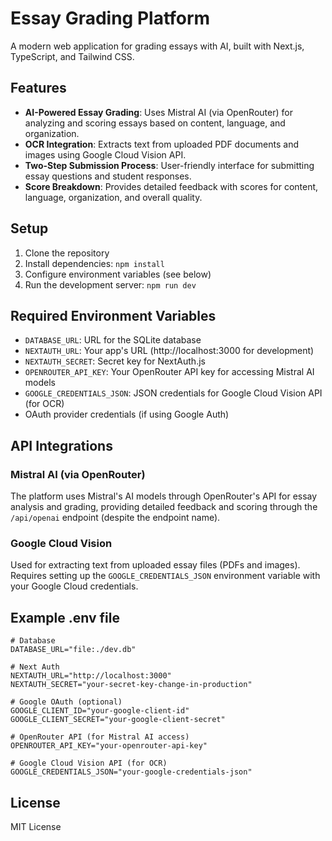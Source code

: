 # Essay Grading Platform

A modern web application for grading essays with AI, built with Next.js, TypeScript, and Tailwind CSS.

## Features

- **AI-Powered Essay Grading**: Uses Mistral AI (via OpenRouter) for analyzing and scoring essays based on content, language, and organization.
- **OCR Integration**: Extracts text from uploaded PDF documents and images using Google Cloud Vision API.
- **Two-Step Submission Process**: User-friendly interface for submitting essay questions and student responses.
- **Score Breakdown**: Provides detailed feedback with scores for content, language, organization, and overall quality.

## Setup

1. Clone the repository
2. Install dependencies: `npm install`
3. Configure environment variables (see below)
4. Run the development server: `npm run dev`

## Required Environment Variables

- `DATABASE_URL`: URL for the SQLite database
- `NEXTAUTH_URL`: Your app's URL (http://localhost:3000 for development)
- `NEXTAUTH_SECRET`: Secret key for NextAuth.js
- `OPENROUTER_API_KEY`: Your OpenRouter API key for accessing Mistral AI models
- `GOOGLE_CREDENTIALS_JSON`: JSON credentials for Google Cloud Vision API (for OCR)
- OAuth provider credentials (if using Google Auth)

## API Integrations

### Mistral AI (via OpenRouter)
The platform uses Mistral's AI models through OpenRouter's API for essay analysis and grading, providing detailed feedback and scoring through the `/api/openai` endpoint (despite the endpoint name).

### Google Cloud Vision
Used for extracting text from uploaded essay files (PDFs and images). Requires setting up the `GOOGLE_CREDENTIALS_JSON` environment variable with your Google Cloud credentials.

## Example .env file

```
# Database
DATABASE_URL="file:./dev.db"

# Next Auth
NEXTAUTH_URL="http://localhost:3000"
NEXTAUTH_SECRET="your-secret-key-change-in-production"

# Google OAuth (optional)
GOOGLE_CLIENT_ID="your-google-client-id"
GOOGLE_CLIENT_SECRET="your-google-client-secret"

# OpenRouter API (for Mistral AI access)
OPENROUTER_API_KEY="your-openrouter-api-key"

# Google Cloud Vision API (for OCR)
GOOGLE_CREDENTIALS_JSON="your-google-credentials-json"
```

## License

MIT License
